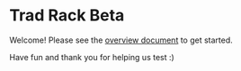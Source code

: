 # Trad Rack Beta

Welcome! Please see the [overview document](docs/README.md) to get
started.

Have fun and thank you for helping us test :)